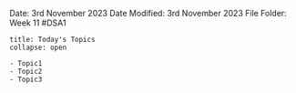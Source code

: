 Date: 3rd November 2023
Date Modified: 3rd November 2023
File Folder: Week 11
#DSA1

```ad-abstract
title: Today's Topics
collapse: open

- Topic1
- Topic2
- Topic3

```

